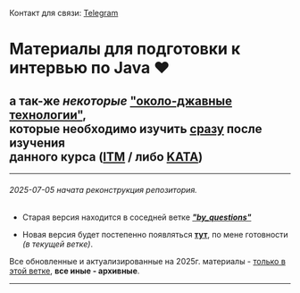 Контакт для связи: [Telegram](https://t.me/Yury_connect)

# Материалы для подготовки к интервью по Java ❤️

## а так-же *некоторые* ["около-джавные технологии"](https://github.com/yury-connect/ITM_task026_Java_Podgotovka_k_INTERVJU/tree/main/Documents/TECHNOLOGIES), <br>которые необходимо изучить <u>сразу</u> после изучения <br>данного курса ([ITM](https://github.com/yury-connect/ITM_task026_Java_Podgotovka_k_INTERVJU/tree/main/Documents/ITM_academy) / либо [KATA](****))

---
###### 2025-07-05 начата реконструкция репозитория.

- Старая версия находится в соседней ветке [***"by_questions"***](https://github.com/yury-connect/ITM_task026_Java_Podgotovka_k_INTERVJU/tree/by_questions/ITM)

- Новая версия будет постепенно появляться [**тут**](https://github.com/yury-connect/ITM_task026_Java_Podgotovka_k_INTERVJU/tree/main), по мене готовности *(в текущей ветке)*.

Все обновленные и актуализированные на 2025г. материалы - <u>только в этой ветке</u>, **все иные - архивные**.

---
